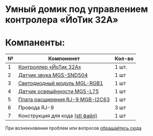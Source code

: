 # Умный домик под управлением контролера «ЙоТик 32А»



  

# Компаненты:

|№|Компоненет |Кол-во|
| ----------- | -----------|-----------|
|1|[Контроллер «ЙоТик 32А»](https://mgbot.ru/catalog/kontrollery_yotik/kontroller_yotik_32_b_v2_0_polnaya_komplektatsiya/)|1 шт.|
|2|[Датчик звука MGS-SND504](https://github.com/MAKblC/Codes/tree/master/MGS-L75) |1 шт|
|3|[Светодиодный модуль MGL-RGB1](https://github.com/MAKblC/Codes/tree/master/MGL-RGB1EN) |1 шт|
|4|[Датчик освещённости MGS-L75](https://github.com/MAKblC/Codes/tree/master/MGS-L75) |1 шт|
|5|[Плата расширения RJ-9 MGB-I2C63](https://mgbot.ru/catalog/platy_rasshireniya/plata_rasshireniya_mgb_i2c63en_rj_9_v1_0en_c_i2c_khabom/) |1 шт|
|6|Провода RJ-9 |3 шт |
|7|Конструкция для кода [(stl файл)](https://github.com/500)|1 шт|

При вознекновении проблем или вопросов [обращайтесь сюда](https://github.com/500)
